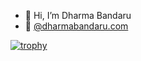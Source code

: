 - 👋 Hi, I’m Dharma Bandaru
- 👀 [@dharmabandaru.com](https://dharmabandaru.com/)

[![trophy](https://github-profile-trophy.vercel.app/?username=dharma6)](https://github.com/dharma6/github-profile-trophy)
